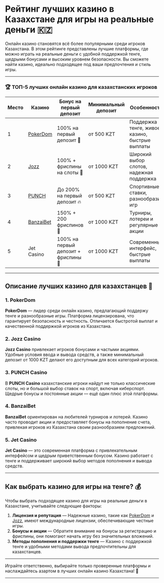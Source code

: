 # Рейтинг лучших казино в Казахстане для игры на реальные деньги 🇰🇿

Онлайн казино становятся всё более популярными среди игроков Казахстана. В этом рейтинге представлены лучшие платформы, где можно играть на реальные деньги с удобной поддержкой тенге, щедрыми бонусами и высоким уровнем безопасности. Вы сможете найти казино, идеально подходящее под ваши предпочтения и стиль игры.

---

### 🏆 ТОП-5 лучших онлайн казино для казахстанских игроков

| Место | Казино                                   | Бонус на первый депозит             | Минимальный депозит | Особенности                                      |
|-------|-----------------------------------------|-------------------------------------|---------------------|--------------------------------------------------|
| 1     | [PokerDom](https://brandplay.link/Bxg7SC7H)               | 100% на первый депозит 🎁             | от 500 KZT        | Поддержка тенге, живое казино, быстрые выплаты    |
| 2     | [Jozz](https://tk435zi5i9.com/alt/jozz/registration?e8250665e216213938eeaefaf3e61c0a)        | 100% + фриспины на слоты 🎰           | от 1000 KZT       | Широкий выбор слотов, надежная поддержка          |
| 3     | [PUNCH](https://betpunch1.com/d638d6d39)                 | До 200% на первый депозит 🔥          | от 500 KZT        | Спортивные ставки, разнообразие игр               |
| 4     | [BanzaiBet](https://bnzstr009.com/e9rVJ)                | 150% + 200 фриспинов 🌟               | от 1000 KZT       | Турниры, лотереи и регулярные акции               |
| 5     | Jet Casino                                 | 100% на первый депозит + фриспины 🎉 | от 1000 KZT       | Современный интерфейс, быстрые выплаты            |

---

## Описание лучших казино для казахстанцев 🎰

### 1. PokerDom
**PokerDom** — лидер среди онлайн казино, предлагающий поддержу тенге и разнообразные игры. Платформа лицензирована, что гарантирует безопасность и честность. Отличается быстротой выплат и качественной поддержкой игроков из Казахстана.

### 2. Jozz Casino
**Jozz Casino** привлекает игроков бонусами и частыми акциями. Удобные условия ввода и вывода средств, а также минимальный депозит от 1000 KZT делают его доступным для всех категорий игроков.

### 3. PUNCH Casino
В **PUNCH Casino** казахстанские игроки найдут не только классические слоты, но и большой выбор ставок на спорт, включая киберспорт. Щедрые бонусы и постоянные акции — ещё один плюс этой платформы.

### 4. BanzaiBet
**BanzaiBet** ориентирован на любителей турниров и лотерей. Казино часто проводит акции и предоставляет бонусы на пополнение счета, привлекая игроков из Казахстана своим разнообразием предложений.

### 5. Jet Casino
**Jet Casino** — это современная платформа с привлекательным интерфейсом и щедрым приветственным бонусом. Казино работает с тенге и поддерживает широкий выбор методов пополнения и вывода средств.

---

## Как выбрать казино для игры на тенге? 💰

Чтобы выбрать подходящее казино для игры на реальные деньги в Казахстане, учитывайте следующие факторы:

1. **Лицензия и репутация** — Надежные казино, такие как [PokerDom](https://brandplay.link/Bxg7SC7H) и [Jozz](https://tk435zi5i9.com/alt/jozz/registration?e8250665e216213938eeaefaf3e61c0a), имеют международные лицензии, обеспечивающие честные игры.
2. **Бонусы и акции** — Обратите внимание на бонусы за регистрацию и фриспины, они помогают начать игру без значительных вложений.
3. **Методы пополнения и поддержки тенге** — Казино с поддержкой тенге и удобными методами вывода предпочтительны для казахстанцев.

---

Играйте ответственно, выбирайте только проверенные платформы и наслаждайтесь азартом в лучших онлайн казино Казахстана! 🎉

---


